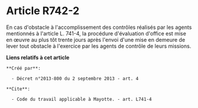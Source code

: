# Article R742-2

En cas d'obstacle à l'accomplissement des contrôles réalisés par les agents mentionnés à l'article L. 741-4, la procédure
d'évaluation d'office est mise en œuvre au plus tôt trente jours après l'envoi d'une mise en demeure de lever tout obstacle à
l'exercice par les agents de contrôle de leurs missions.

**Liens relatifs à cet article**

	**Créé par**:

	  - Décret n°2013-800 du 2 septembre 2013 - art. 4

	**Cite**:

	  - Code du travail applicable à Mayotte. - art. L741-4
